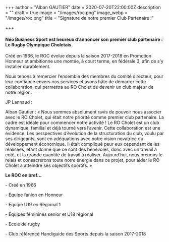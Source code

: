 +++
author = "Alban GAUTIER"
date = 2020-07-20T22:00:00Z
description = ""
draft = true
image = "/images/roc.png"
image_webp = "/images/roc.png"
title = "Signature de notre premier Club Partenaire !"

+++
#### Néo Business Sport est heureux d’annoncer son premier club partenaire : Le Rugby Olympique Choletais.

Créé en 1966, le ROC évolue depuis la saison 2017-2018 en Promotion Honneur et ambitionne une montée, à court terme, en fédérale 3, afin de s’y installer durablement.

Nous tenons à remercier l’ensemble des membres du comité directeur, pour leur confiance envers nos services et avons hâte de démarrer cette collaboration, qui permettra au RO Cholet de devenir un club majeur de notre région.

JP Lannaud :

Alban Gautier : « Nous sommes absolument ravis de pouvoir nous associer avec le RO Cholet, qui était notre priorité comme premier club partenaire. La cadre est idéale pour commencer notre activité ! Le RO Cholet est un club dynamique, familial et déjà tourné vers l’avenir. Cette collaboration est une évidence. Les perspectives d’évolution de la structuration du club, voulu par ses dirigeants, sont en adéquations avec notre vision novatrice du développement économique. Il était compliqué peur eux cependant de les réalisées, étant donné que ce sont des bénévoles, donc avec un travail à coté, et la grande quantité de travail à réaliser. Aujourd’hui, nous prenons le relais et consacrerons toute notre énergie dans ce projet, pour aider le RO Cholet à atteindre ses objectifs sportifs. »

**Le ROC en bref…**

\- Créé en 1966

\- Equipe fanion en Honneur

\- Equipe U19 en Régional 1

\- Equipes féminines senior et U18 régional

\- Ecole de rugby

\- Club référencé Handiguide des Sports depuis la saison 2017-2018
